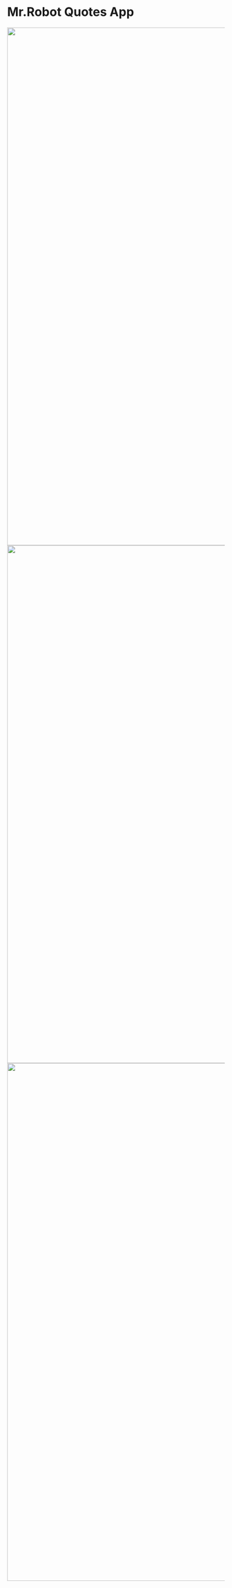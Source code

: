 # Mr.Robot Quotes App
<img src = 'https://github.com/Muckesh/Mr.Robot-Quotes-App/blob/main/assets/preview1.jpeg' height = 1200 width = 600/>
<img src = 'https://github.com/Muckesh/Mr.Robot-Quotes-App/blob/main/assets/preview2.jpeg' height = 1200 width = 600/>
<img src = 'https://github.com/Muckesh/Mr.Robot-Quotes-App/blob/main/assets/preview3.jpeg' height = 1200 width = 600/>
